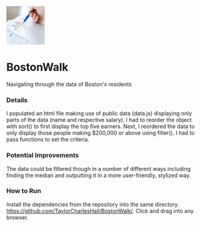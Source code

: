 <img src="analysis.jpg" width='100' height='100'/>

# BostonWalk
Navigating through the data of Boston's residents
### Details
I populated an html file making use of public data (data.js) displaying only parts of the data (name and respective salary). I had to reorder the object with sort() to first display the top five earners. Next, I reordered the data to only display those people making $200,000 or above using filter(). I had to pass functions to set the criteria.
### Potential Improvements
The data could be filtered though in a number of different ways including finding the median and outputting it in a more user-friendly, stylized way.
### How to Run
Install the dependencies from the repository into the same directory. https://github.com/TaylorCharlesHall/BostonWalk/. Click and drag into any browser.
